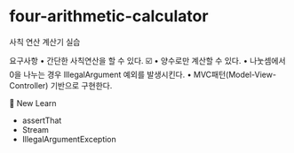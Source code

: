 # four-arithmetic-calculator
사칙 연산 계산기 실습

요구사항
• 간단한 사칙연산을 할 수 있다. ☑️
• 양수로만 계산할 수 있다.
• 나눗셈에서 0을 나누는 경우 IllegalArgument 예외를 발생시킨다.
• MVC패턴(Model-View-Controller) 기반으로 구현한다.

📝 New Learn 

- assertThat
- Stream
- IllegalArgumentException
